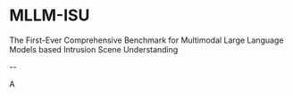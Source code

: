 # MLLM-ISU
The First-Ever Comprehensive Benchmark for Multimodal Large Language Models based Intrusion Scene Understanding

--

A

